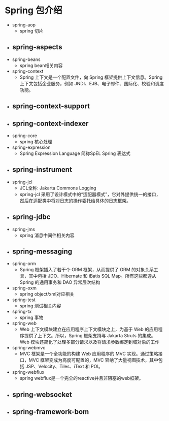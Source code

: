 # Spring 包介绍
- spring-aop
    - spring 切片
- spring-aspects
    - 
- spring-beans
    - spring bean相关内容
- spring-context
    - Spring 上下文是一个配置文件，向 Spring 框架提供上下文信息。Spring 上下文包括企业服务，例如 JNDI、EJB、电子邮件、国际化、校验和调度功能。
- spring-context-support
    - 
- spring-context-indexer
    - 
- spring-core
    - spring 核心处理
- spring-expression
    - Spring Expression Language 简称SpEL Spring 表达式
- spring-instrument
    - 
- spring-jcl
    - JCL全称: Jakarta Commons Logging
    - spring-jcl 采用了设计模式中的“适配器模式”，它对外提供统一的接口，然后在适配类中将对日志的操作委托给具体的日志框架。
- spring-jdbc
    - 
- spring-jms
    - spring 消息中间件相关内容
- spring-messaging
    - 
- spring-orm
    - Spring 框架插入了若干个 ORM 框架，从而提供了 ORM 的对象关系工具，其中包括 JDO、Hibernate 和 iBatis SQL Map。所有这些都遵从 Spring 的通用事务和 DAO 异常层次结构
- spring-oxm
    - spring object/xml对应相关
- spring-test
    - spring 测试相关内容
- spring-tx
    - spring 事物
- spring-web
    - Web 上下文模块建立在应用程序上下文模块之上，为基于 Web 的应用程序提供了上下文。所以，Spring 框架支持与 Jakarta Struts 的集成。Web 模块还简化了处理多部分请求以及将请求参数绑定到域对象的工作
- spring-webmvc
    - MVC 框架是一个全功能的构建 Web 应用程序的 MVC 实现。通过策略接口，MVC 框架变成为高度可配置的，MVC 容纳了大量视图技术，其中包括 JSP、Velocity、Tiles、iText 和 POI。
- spring-webflux
    - spring webflux是一个完全的reactive并且非阻塞的web框架。
- spring-websocket
    - 
- spring-framework-bom
    - 